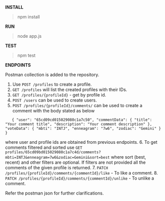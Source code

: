 **INSTALL**
> npm install

**RUN**

> node app.js

**TEST**

> npm test


**ENDPOINTS**

Postman collection is added to the repository.

1. Use `POST /profiles` to create a profile.
2. `GET /profiles` will list the created profiles with their IDs.
3. `GET /profiles/{profileId}` - get by profile id.
4. `POST /users` can be used to create users.
5. `POST /profiles/{profileId}/comments/` can be used to create a comment with the body stated as below

`   {
   "user": "65cd09cd015029080c1a7c50",
   "commentData": {
   "title": "Your comment title",
   "description": "Your comment description"
   },
   "voteData": {
   "mbti": "INTJ",
   "enneagram": "7w6",
   "zodiac": "Gemini"
   }
   }` 

where user and profile ids are obtained from previous endpoints.
6. To get comments filtered and sorted use `GET profiles/65cd09bd015029080c1a7c4d/comments?mbti=INTJ&enneagram=7w6&zodiac=Gemini&sort=best`
where sort (best, recent) and other filters are optional. If filters are not provided all the comments of the given profile is returned.
7. `PATCH /profiles/{profileId}/comments/{commentId}/like` - To like a comment.
8. `PATCH /profiles/{profileId}/comments/{commentId}/unlike` - To unlike a comment.

Refer the postman json for further clarifications.